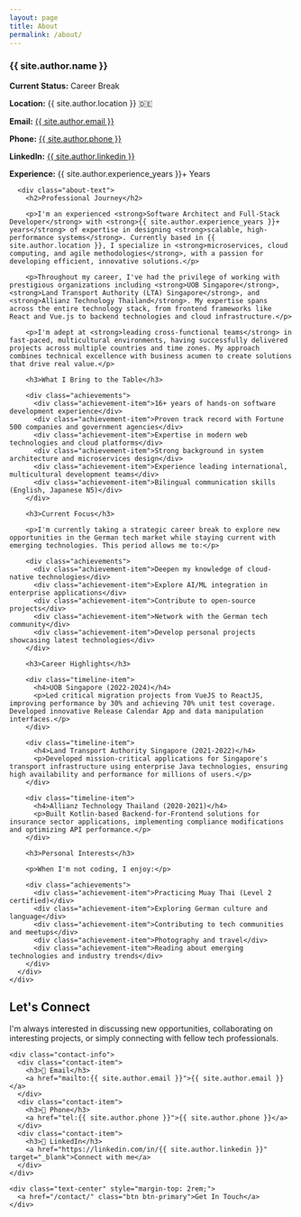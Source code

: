 ```yaml
---
layout: page
title: About
permalink: /about/
---
```


<section class="section-white">
  <div class="container">
    <div class="about-content">
      <div class="profile-card">
        <div class="profile-info">
          <h3>{{ site.author.name }}</h3>
          <p><strong>Current Status:</strong> Career Break</p>
          <p><strong>Location:</strong> {{ site.author.location }} 🇩🇪</p>
          <p><strong>Email:</strong> <a href="mailto:{{ site.author.email }}">{{ site.author.email }}</a></p>
          <p><strong>Phone:</strong> <a href="tel:{{ site.author.phone }}">{{ site.author.phone }}</a></p>
          <p><strong>LinkedIn:</strong> <a href="https://linkedin.com/in/{{ site.author.linkedin }}" target="_blank">{{ site.author.linkedin }}</a></p>
          <p><strong>Experience:</strong> {{ site.author.experience_years }}+ Years</p>
        </div>
      </div>
      
      <div class="about-text">
        <h2>Professional Journey</h2>
        
        <p>I'm an experienced <strong>Software Architect and Full-Stack Developer</strong> with <strong>{{ site.author.experience_years }}+ years</strong> of expertise in designing <strong>scalable, high-performance systems</strong>. Currently based in {{ site.author.location }}, I specialize in <strong>microservices, cloud computing, and agile methodologies</strong>, with a passion for developing efficient, innovative solutions.</p>
        
        <p>Throughout my career, I've had the privilege of working with prestigious organizations including <strong>UOB Singapore</strong>, <strong>Land Transport Authority (LTA) Singapore</strong>, and <strong>Allianz Technology Thailand</strong>. My expertise spans across the entire technology stack, from frontend frameworks like React and Vue.js to backend technologies and cloud infrastructure.</p>
        
        <p>I'm adept at <strong>leading cross-functional teams</strong> in fast-paced, multicultural environments, having successfully delivered projects across multiple countries and time zones. My approach combines technical excellence with business acumen to create solutions that drive real value.</p>
        
        <h3>What I Bring to the Table</h3>
        
        <div class="achievements">
          <div class="achievement-item">16+ years of hands-on software development experience</div>
          <div class="achievement-item">Proven track record with Fortune 500 companies and government agencies</div>
          <div class="achievement-item">Expertise in modern web technologies and cloud platforms</div>
          <div class="achievement-item">Strong background in system architecture and microservices design</div>
          <div class="achievement-item">Experience leading international, multicultural development teams</div>
          <div class="achievement-item">Bilingual communication skills (English, Japanese N5)</div>
        </div>
        
        <h3>Current Focus</h3>
        
        <p>I'm currently taking a strategic career break to explore new opportunities in the German tech market while staying current with emerging technologies. This period allows me to:</p>
        
        <div class="achievements">
          <div class="achievement-item">Deepen my knowledge of cloud-native technologies</div>
          <div class="achievement-item">Explore AI/ML integration in enterprise applications</div>
          <div class="achievement-item">Contribute to open-source projects</div>
          <div class="achievement-item">Network with the German tech community</div>
          <div class="achievement-item">Develop personal projects showcasing latest technologies</div>
        </div>
        
        <h3>Career Highlights</h3>
        
        <div class="timeline-item">
          <h4>UOB Singapore (2022-2024)</h4>
          <p>Led critical migration projects from VueJS to ReactJS, improving performance by 30% and achieving 70% unit test coverage. Developed innovative Release Calendar App and data manipulation interfaces.</p>
        </div>
        
        <div class="timeline-item">
          <h4>Land Transport Authority Singapore (2021-2022)</h4>
          <p>Developed mission-critical applications for Singapore's transport infrastructure using enterprise Java technologies, ensuring high availability and performance for millions of users.</p>
        </div>
        
        <div class="timeline-item">
          <h4>Allianz Technology Thailand (2020-2021)</h4>
          <p>Built Kotlin-based Backend-for-Frontend solutions for insurance sector applications, implementing compliance modifications and optimizing API performance.</p>
        </div>
        
        <h3>Personal Interests</h3>
        
        <p>When I'm not coding, I enjoy:</p>
        
        <div class="achievements">
          <div class="achievement-item">Practicing Muay Thai (Level 2 certified)</div>
          <div class="achievement-item">Exploring German culture and language</div>
          <div class="achievement-item">Contributing to tech communities and meetups</div>
          <div class="achievement-item">Photography and travel</div>
          <div class="achievement-item">Reading about emerging technologies and industry trends</div>
        </div>
      </div>
    </div>
  </div>
</section>

<section class="section-gray">
  <div class="container">
    <h2>Let's Connect</h2>
    <p class="text-center">I'm always interested in discussing new opportunities, collaborating on interesting projects, or simply connecting with fellow tech professionals.</p>
    
    <div class="contact-info">
      <div class="contact-item">
        <h3>📧 Email</h3>
        <a href="mailto:{{ site.author.email }}">{{ site.author.email }}</a>
      </div>
      <div class="contact-item">
        <h3>📱 Phone</h3>
        <a href="tel:{{ site.author.phone }}">{{ site.author.phone }}</a>
      </div>
      <div class="contact-item">
        <h3>💼 LinkedIn</h3>
        <a href="https://linkedin.com/in/{{ site.author.linkedin }}" target="_blank">Connect with me</a>
      </div>
    </div>
    
    <div class="text-center" style="margin-top: 2rem;">
      <a href="/contact/" class="btn btn-primary">Get In Touch</a>
    </div>
  </div>
</section>